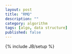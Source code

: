 ```yaml
---
layout: post
title: "RMQ"
description: ""
category: algorithm
tags: [algo, data structure]
published: false
---
```

{% include JB/setup %}
